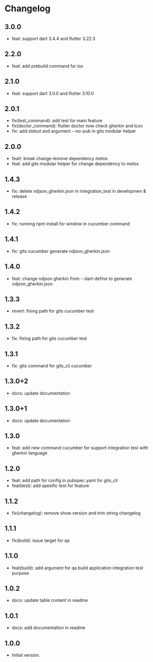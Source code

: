 # Changelog

## 3.0.0

- feat: support dart 3.4.4 and flutter 3.22.3

## 2.2.0

- feat: add prebuild command for ios

## 2.1.0

- feat: support dart 3.0.0 and flutter 3.10.0

## 2.0.1

- fix(test_command): add test for main feature
- fix(doctor_command): flutter doctor now check gherkin and lcov
- fix: add stdout and argument --no-pub in gits modular helper

## 2.0.0

- feat!: break change remove dependency melos
- feat: add gits modular helper for change dependency to melos

## 1.4.3

- fix: delete ndjson_gherkin.json in integration_test in developmen & release

## 1.4.2

- fix: running npm install for window in cucumber command

## 1.4.1

- fix: gits cucumber generate ndjson_gherkin.json

## 1.4.0

- feat: change ndjson gherkin from --dart-define to generate ndjson_gherkin.json

## 1.3.3

- revert: fixing path for gits cucumber test

## 1.3.2

- fix: fixing path for gits cucumber test

## 1.3.1

- fix: gits command for gits_cli cucumber

## 1.3.0+2

- docs: update documentation

## 1.3.0+1

- docs: update documentation

## 1.3.0

- feat: add new command cucumber for support integration test with gherkin language

## 1.2.0

- feat: add path for config in pubspec.yaml for gits_cli
- feat(test): add spesific test for feature

## 1.1.2

- fix(changelog): remove show version and trim string changelog

## 1.1.1

- fix(build): issue target for qa

## 1.1.0

- feat(build): add argument for qa build application integration test purpose

## 1.0.2

- docs: update table content in readme

## 1.0.1

- docs: add documentation in readme

## 1.0.0

- Initial version.
